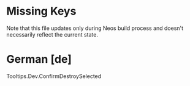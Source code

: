 # Missing Keys
Note that this file updates only during Neos build process and doesn't necessarily reflect the current state.

# German [de]
Tooltips.Dev.ConfirmDestroySelected  

